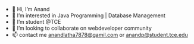 - 👋 Hi, I’m Anand
- 👀 I’m interested in Java Programming | Database Management 
- 🌱 I’m student @TCE
- 💞️ I’m looking to collaborate on webdeveloper community
- 📫 contact me anandlatha7878@gamil.com or anandp@student.tce.edu

<!---
ItsPAnand/ItsPAnand is a ✨ special ✨ repository because its `README.md` (this file) appears on your GitHub profile.
You can click the Preview link to take a look at your changes.
--->
